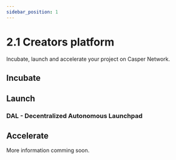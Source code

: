 ```yaml
---
sidebar_position: 1
---
```


# 2.1 Creators platform

Incubate, launch and accelerate your project on Casper Network.

## Incubate

## Launch

### DAL - Decentralized Autonomous Launchpad

## Accelerate

More information comming soon.
